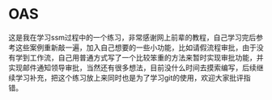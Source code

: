 # OAS
这是我在学习ssm过程中的一个练习，非常感谢网上前辈的教程，自己学习完后参考这些案例重新敲一遍，加入自己想要的一些小功能，比如请假流程审批，由于没有学到工作流，自己用普通方式写了一个比较笨重的方法来暂时实现审批功能，并实现邮件通知领导审批，当然还有很多想法，目前没什么时间去摸索编写，后续继续学习补充，把这个练习放上来同时也是为了学习git的使用，欢迎大家批评指错。
